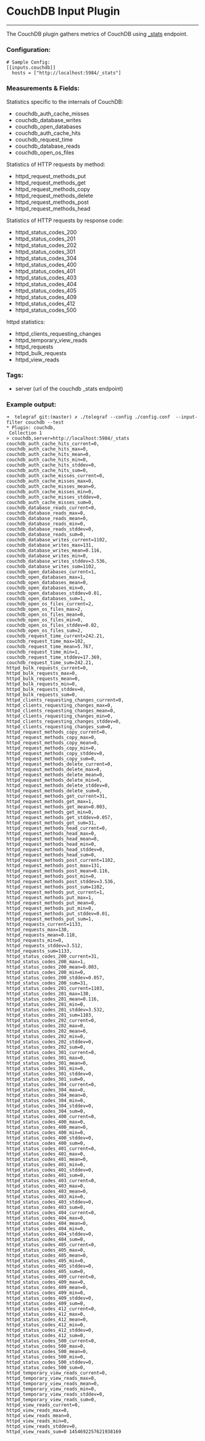 # CouchDB Input Plugin
---

The CouchDB plugin gathers metrics of CouchDB using [_stats](http://docs.couchdb.org/en/1.6.1/api/server/common.html?highlight=stats#get--_stats) endpoint.

### Configuration:

```
# Sample Config:
[[inputs.couchdb]]
  hosts = ["http://localhost:5984/_stats"]
```

### Measurements & Fields:

Statistics specific to the internals of CouchDB:

- couchdb_auth_cache_misses
- couchdb_database_writes
- couchdb_open_databases
- couchdb_auth_cache_hits
- couchdb_request_time
- couchdb_database_reads
- couchdb_open_os_files

Statistics of HTTP requests by method:

- httpd_request_methods_put
- httpd_request_methods_get
- httpd_request_methods_copy
- httpd_request_methods_delete
- httpd_request_methods_post
- httpd_request_methods_head

Statistics of HTTP requests by response code:

- httpd_status_codes_200
- httpd_status_codes_201
- httpd_status_codes_202
- httpd_status_codes_301
- httpd_status_codes_304
- httpd_status_codes_400
- httpd_status_codes_401
- httpd_status_codes_403
- httpd_status_codes_404
- httpd_status_codes_405
- httpd_status_codes_409
- httpd_status_codes_412
- httpd_status_codes_500

httpd statistics:

- httpd_clients_requesting_changes
- httpd_temporary_view_reads
- httpd_requests
- httpd_bulk_requests
- httpd_view_reads

### Tags:

- server (url of the couchdb _stats endpoint)

### Example output:

```
➜  telegraf git:(master) ✗ ./telegraf --config ./config.conf  --input-filter couchdb --test
* Plugin: couchdb,
 Collection 1
> couchdb,server=http://localhost:5984/_stats couchdb_auth_cache_hits_current=0,
couchdb_auth_cache_hits_max=0,
couchdb_auth_cache_hits_mean=0,
couchdb_auth_cache_hits_min=0,
couchdb_auth_cache_hits_stddev=0,
couchdb_auth_cache_hits_sum=0,
couchdb_auth_cache_misses_current=0,
couchdb_auth_cache_misses_max=0,
couchdb_auth_cache_misses_mean=0,
couchdb_auth_cache_misses_min=0,
couchdb_auth_cache_misses_stddev=0,
couchdb_auth_cache_misses_sum=0,
couchdb_database_reads_current=0,
couchdb_database_reads_max=0,
couchdb_database_reads_mean=0,
couchdb_database_reads_min=0,
couchdb_database_reads_stddev=0,
couchdb_database_reads_sum=0,
couchdb_database_writes_current=1102,
couchdb_database_writes_max=131,
couchdb_database_writes_mean=0.116,
couchdb_database_writes_min=0,
couchdb_database_writes_stddev=3.536,
couchdb_database_writes_sum=1102,
couchdb_open_databases_current=1,
couchdb_open_databases_max=1,
couchdb_open_databases_mean=0,
couchdb_open_databases_min=0,
couchdb_open_databases_stddev=0.01,
couchdb_open_databases_sum=1,
couchdb_open_os_files_current=2,
couchdb_open_os_files_max=2,
couchdb_open_os_files_mean=0,
couchdb_open_os_files_min=0,
couchdb_open_os_files_stddev=0.02,
couchdb_open_os_files_sum=2,
couchdb_request_time_current=242.21,
couchdb_request_time_max=102,
couchdb_request_time_mean=5.767,
couchdb_request_time_min=1,
couchdb_request_time_stddev=17.369,
couchdb_request_time_sum=242.21,
httpd_bulk_requests_current=0,
httpd_bulk_requests_max=0,
httpd_bulk_requests_mean=0,
httpd_bulk_requests_min=0,
httpd_bulk_requests_stddev=0,
httpd_bulk_requests_sum=0,
httpd_clients_requesting_changes_current=0,
httpd_clients_requesting_changes_max=0,
httpd_clients_requesting_changes_mean=0,
httpd_clients_requesting_changes_min=0,
httpd_clients_requesting_changes_stddev=0,
httpd_clients_requesting_changes_sum=0,
httpd_request_methods_copy_current=0,
httpd_request_methods_copy_max=0,
httpd_request_methods_copy_mean=0,
httpd_request_methods_copy_min=0,
httpd_request_methods_copy_stddev=0,
httpd_request_methods_copy_sum=0,
httpd_request_methods_delete_current=0,
httpd_request_methods_delete_max=0,
httpd_request_methods_delete_mean=0,
httpd_request_methods_delete_min=0,
httpd_request_methods_delete_stddev=0,
httpd_request_methods_delete_sum=0,
httpd_request_methods_get_current=31,
httpd_request_methods_get_max=1,
httpd_request_methods_get_mean=0.003,
httpd_request_methods_get_min=0,
httpd_request_methods_get_stddev=0.057,
httpd_request_methods_get_sum=31,
httpd_request_methods_head_current=0,
httpd_request_methods_head_max=0,
httpd_request_methods_head_mean=0,
httpd_request_methods_head_min=0,
httpd_request_methods_head_stddev=0,
httpd_request_methods_head_sum=0,
httpd_request_methods_post_current=1102,
httpd_request_methods_post_max=131,
httpd_request_methods_post_mean=0.116,
httpd_request_methods_post_min=0,
httpd_request_methods_post_stddev=3.536,
httpd_request_methods_post_sum=1102,
httpd_request_methods_put_current=1,
httpd_request_methods_put_max=1,
httpd_request_methods_put_mean=0,
httpd_request_methods_put_min=0,
httpd_request_methods_put_stddev=0.01,
httpd_request_methods_put_sum=1,
httpd_requests_current=1133,
httpd_requests_max=130,
httpd_requests_mean=0.118,
httpd_requests_min=0,
httpd_requests_stddev=3.512,
httpd_requests_sum=1133,
httpd_status_codes_200_current=31,
httpd_status_codes_200_max=1,
httpd_status_codes_200_mean=0.003,
httpd_status_codes_200_min=0,
httpd_status_codes_200_stddev=0.057,
httpd_status_codes_200_sum=31,
httpd_status_codes_201_current=1103,
httpd_status_codes_201_max=130,
httpd_status_codes_201_mean=0.116,
httpd_status_codes_201_min=0,
httpd_status_codes_201_stddev=3.532,
httpd_status_codes_201_sum=1103,
httpd_status_codes_202_current=0,
httpd_status_codes_202_max=0,
httpd_status_codes_202_mean=0,
httpd_status_codes_202_min=0,
httpd_status_codes_202_stddev=0,
httpd_status_codes_202_sum=0,
httpd_status_codes_301_current=0,
httpd_status_codes_301_max=0,
httpd_status_codes_301_mean=0,
httpd_status_codes_301_min=0,
httpd_status_codes_301_stddev=0,
httpd_status_codes_301_sum=0,
httpd_status_codes_304_current=0,
httpd_status_codes_304_max=0,
httpd_status_codes_304_mean=0,
httpd_status_codes_304_min=0,
httpd_status_codes_304_stddev=0,
httpd_status_codes_304_sum=0,
httpd_status_codes_400_current=0,
httpd_status_codes_400_max=0,
httpd_status_codes_400_mean=0,
httpd_status_codes_400_min=0,
httpd_status_codes_400_stddev=0,
httpd_status_codes_400_sum=0,
httpd_status_codes_401_current=0,
httpd_status_codes_401_max=0,
httpd_status_codes_401_mean=0,
httpd_status_codes_401_min=0,
httpd_status_codes_401_stddev=0,
httpd_status_codes_401_sum=0,
httpd_status_codes_403_current=0,
httpd_status_codes_403_max=0,
httpd_status_codes_403_mean=0,
httpd_status_codes_403_min=0,
httpd_status_codes_403_stddev=0,
httpd_status_codes_403_sum=0,
httpd_status_codes_404_current=0,
httpd_status_codes_404_max=0,
httpd_status_codes_404_mean=0,
httpd_status_codes_404_min=0,
httpd_status_codes_404_stddev=0,
httpd_status_codes_404_sum=0,
httpd_status_codes_405_current=0,
httpd_status_codes_405_max=0,
httpd_status_codes_405_mean=0,
httpd_status_codes_405_min=0,
httpd_status_codes_405_stddev=0,
httpd_status_codes_405_sum=0,
httpd_status_codes_409_current=0,
httpd_status_codes_409_max=0,
httpd_status_codes_409_mean=0,
httpd_status_codes_409_min=0,
httpd_status_codes_409_stddev=0,
httpd_status_codes_409_sum=0,
httpd_status_codes_412_current=0,
httpd_status_codes_412_max=0,
httpd_status_codes_412_mean=0,
httpd_status_codes_412_min=0,
httpd_status_codes_412_stddev=0,
httpd_status_codes_412_sum=0,
httpd_status_codes_500_current=0,
httpd_status_codes_500_max=0,
httpd_status_codes_500_mean=0,
httpd_status_codes_500_min=0,
httpd_status_codes_500_stddev=0,
httpd_status_codes_500_sum=0,
httpd_temporary_view_reads_current=0,
httpd_temporary_view_reads_max=0,
httpd_temporary_view_reads_mean=0,
httpd_temporary_view_reads_min=0,
httpd_temporary_view_reads_stddev=0,
httpd_temporary_view_reads_sum=0,
httpd_view_reads_current=0,
httpd_view_reads_max=0,
httpd_view_reads_mean=0,
httpd_view_reads_min=0,
httpd_view_reads_stddev=0,
httpd_view_reads_sum=0 1454692257621938169
```
